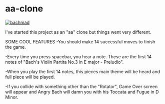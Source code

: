 # aa-clone
<a href="https://imgbb.com/"><img src="https://i.ibb.co/GRcTKws/bachmad.gif" alt="bachmad" border="0"></a>

I've started this project as an "aa" clone but things went very different.

SOME COOL FEATURES
-You should make 14 successful moves to finish the game.

-Every time you press spacebar, you hear a note. These are the first 14 notes of "Bach's Violin Partita No.3 in E major - Preludio".

-When you play the first 14 notes, this pieces main theme will be heard and full piece will be played.

-If you collide with something other than the "Rotator", Game Over screen will appear and Angry Bach will damn you with his Toccata and Fugue in D Minor.

